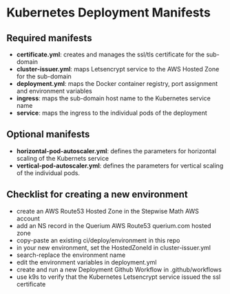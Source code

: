 # Kubernetes Deployment Manifests

## Required manifests

- **certificate.yml**: creates and manages the ssl/tls certificate for the sub-domain
- **cluster-issuer.yml**: maps Letsencrypt service to the AWS Hosted Zone for the sub-domain
- **deployment.yml**: maps the Docker container registry, port assignment and environment variables
- **ingress**: maps the sub-domain host name to the Kubernetes service name
- **service**: maps the ingress to the individual pods of the deployment

## Optional manifests

- **horizontal-pod-autoscaler.yml**: defines the parameters for horizontal scaling of the Kubernets service
- **vertical-pod-autoscaler.yml**: defines the parameters for vertical scaling of the individual pods.

## Checklist for creating a new environment

- create an AWS Route53 Hosted Zone in the Stepwise Math AWS account
- add an NS record in the Querium AWS Route53 querium.com hosted zone
- copy-paste an existing ci/deploy/environment in this repo
- in your new environment, set the HostedZoneId in cluster-issuer.yml
- search-replace the environment name
- edit the environment variables in deployment.yml
- create and run a new Deployment Github Workflow in .github/workflows
- use k9s to verify that the Kubernetes Letsencrypt service issued the ssl certificate